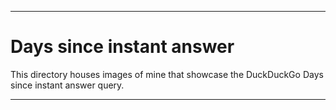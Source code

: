 
***

# Days since instant answer

This directory houses images of mine that showcase the DuckDuckGo Days since <date> instant answer query.

***

